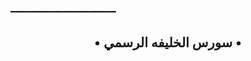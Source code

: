 ━━━━━━━━━━━━━━━━━━━━

<h2 align="center">
    • سورس الخليفه الرسمي •
</h2>

<p align="center">
  <https://telegra.ph/file/68d2bbd94c43d14e848b4.jpg">
</p>

